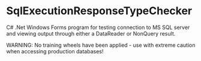 # SqlExecutionResponseTypeChecker
C# .Net Windows Forms program for testing connection to MS SQL server and viewing output through either a DataReader or NonQuery result.

WARNING: No training wheels have been applied - use with extreme caution when accessing production databases!
